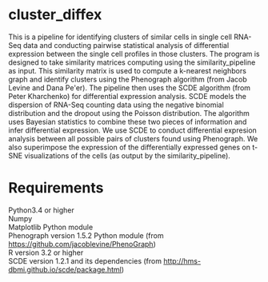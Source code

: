 # cluster_diffex

This is a pipeline for identifying clusters of similar cells in single cell RNA-Seq data and conducting pairwise statistical analysis of differential expression between the single cell profiles in those clusters. The program is designed to take similarity matrices computing using the similarity_pipeline as input. This similarity matrix is used to compute a k-nearest neighbors graph and identify clusters using the Phenograph algorithm (from Jacob Levine and Dana Pe'er). The pipeline then uses the SCDE algorithm (from Peter Kharchenko) for differential expression analysis. SCDE models the dispersion of RNA-Seq counting data using the negative binomial distribution and the dropout using the Poisson distribution. The algorithm uses Bayesian statistics to combine these two pieces of information and infer differential expression. We use SCDE to conduct differential expresion analysis between all possible pairs of clusters found using Phenograph. We also superimpose the expression of the differentially expressed genes on t-SNE visualizations of the cells (as output by the similarity_pipeline).

# Requirements

Python3.4 or higher                                                                                                                         
Numpy                                                                                                                                           
Matplotlib Python module                                                                                                                      
Phenograph version 1.5.2 Python module (from https://github.com/jacoblevine/PhenoGraph)                                                      
R version 3.2 or higher                                                                                                                                                                                                                                               
SCDE version 1.2.1 and its dependencies (from http://hms-dbmi.github.io/scde/package.html)                      
